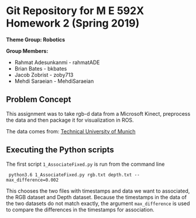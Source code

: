 # Git Repository for M E 592X Homework 2 (Spring 2019)

**Theme Group: Robotics**

**Group Members:**
* Rahmat Adesunkanmi	- rahmatADE
* Brian Bates			- bkbates      
* Jacob Zobrist			- zoby713   
* Mehdi Saraeian		- MehdiSaraeian

## Problem Concept
This assignment was to take rgb-d data from a Microsoft Kinect, preprocess the
data and then package it for visualization in ROS.

The data comes from: [Technical University of Munich](https://vision.in.tum.de/data/datasets/rgbd-dataset/)

## Executing the Python scripts
The first script `1_AssociateFixed.py` is run from the command line

```
 python3.6 1_AssociateFixed.py rgb.txt depth.txt --max_difference=0.002
 ```

This chooses the two files with timestamps and data we want to associated, the RGB dataset and Depth dataset.
Because the timestamps in the data of the two datasets do not match exactly, the argument `max_difference` is
used to compare the differences in the timestamps for association.
